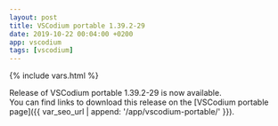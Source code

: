 ```yaml
---
layout: post
title: VSCodium portable 1.39.2-29
date: 2019-10-22 00:04:00 +0200
app: vscodium
tags: [vscodium]
---
```

{% include vars.html %}

Release of VSCodium portable 1.39.2-29 is now available.<br />
You can find links to download this release on the [VSCodium portable page]({{ var_seo_url | append: '/app/vscodium-portable/' }}).
